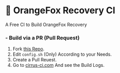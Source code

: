 # 🦊 OrangeFox Recovery CI
A Free CI to Build OrangeFox Recovery

### - Build via a PR (Pull Request)
1. Fork [this Repo](https://github.com/XenonTheInertG-CI/OrangeFox-CI.git).
2. Edit ```config.sh``` (Only) According to your Needs.
3. Create a Pull Reuest.
4. Go to [cirrus-ci.com](https://cirrus-ci.com) And see the Build Logs.
